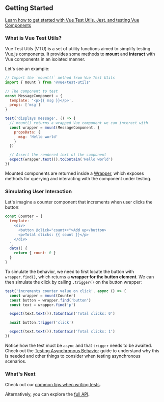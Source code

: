 ## Getting Started

<div class="vueschool"><a href="https://vueschool.io/lessons/installing-vue-test-utils?friend=vuejs" target="_blank" rel="sponsored noopener" title="Learn how to get started with Vue Test Utils, Jest, and testing Vue Components with Vue School">Learn how to get started with Vue Test Utils, Jest, and testing Vue Components</a></div>

### What is Vue Test Utils?

Vue Test Utils (VTU) is a set of utility functions aimed to simplify testing Vue.js components. It provides some methods to **mount** and **interact** with Vue components in an isolated manner.

Let's see an example:

```js
// Import the `mount()` method from Vue Test Utils
import { mount } from '@vue/test-utils'

// The component to test
const MessageComponent = {
  template: '<p>{{ msg }}</p>',
  props: ['msg']
}

test('displays message', () => {
  // mount() returns a wrapped Vue component we can interact with
  const wrapper = mount(MessageComponent, {
    propsData: {
      msg: 'Hello world'
    }
  })

  // Assert the rendered text of the component
  expect(wrapper.text()).toContain('Hello world')
})
```

Mounted components are returned inside a [Wrapper](../api/wrapper/), which exposes methods for querying and interacting with the component under testing.

### Simulating User Interaction

Let's imagine a counter component that increments when user clicks the button:

```js
const Counter = {
  template: `
    <div>
      <button @click="count++">Add up</button>
      <p>Total clicks: {{ count }}</p>
    </div>
  `,
  data() {
    return { count: 0 }
  }
}
```

To simulate the behavior, we need to first locate the button with `wrapper.find()`, which returns a **wrapper for the button element**. We can then simulate the click by calling `.trigger()` on the button wrapper:

```js
test('increments counter value on click', async () => {
  const wrapper = mount(Counter)
  const button = wrapper.find('button')
  const text = wrapper.find('p')

  expect(text.text()).toContain('Total clicks: 0')

  await button.trigger('click')

  expect(text.text()).toContain('Total clicks: 1')
})
```

Notice how the test must be `async` and that `trigger` needs to be awaited. Check out the [Testing Asynchronous Behavior](./README.md#testing-asynchronous-behavior) guide to understand why this is needed and other things to consider when testing asynchronous scenarios.

### What's Next

Check out our [common tips when writing tests](./README.md#knowing-what-to-test).

Alternatively, you can explore the [full API](../api/).
